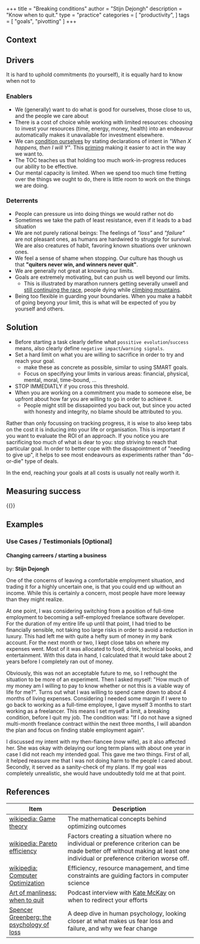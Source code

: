 +++
title = "Breaking conditions"
author = "Stijn Dejongh"
description = "Know when to quit."
type = "practice"
categories = [
    "productivity",
]
tags = [
    "goals", "pivotting"
]
+++

## Context

## Drivers

It is hard to uphold commitments (to yourself), it is equally hard to know when not to

### Enablers

* We (generally) want to do what is good for ourselves, those close to us, and the people we care about
* There is a cost of choice while working with limited resources: choosing to invest your resources (time, energy, money, health) into an
  endeavour automatically makes it unavailable for investment elsewhere.  
* We can [condition ourselves](https://en.wikipedia.org/wiki/Behaviorism) by stating declarations of intent in _"When X happens, then I will Y"_. 
  This [priming](https://en.wikipedia.org/wiki/Response_priming) making it easier to act in the way we want to. 
* The TOC teaches us that holding too much work-in-progress reduces our ability to be effective.
* Our mental capacity is limited. When we spend too much time fretting over the things we ought to do, there is little room to work on the things we are doing.

### Deterrents

* People can pressure us into doing things we would rather not do
* Sometimes we take the path of least resistance, even if it leads to a bad situation
* We are not purely rational beings: The feelings of _"loss"_ and _"failure"_ are not pleasant ones, as humans are hardwired to struggle
  for survival. We are also creatures of habit, favoring known situations over unknown ones.
* We feel a sense of shame when stopping. Our culture has though us that __"quiters never win, and winners never quit"__. 
* We are generally not great at knowing our limits.
* Goals are extremely motivating, but can push us well beyond our limits.
    * This is illustrated by marathon runners getting severally unwell
      and [still continuing the race](https://en.wikipedia.org/wiki/List_of_marathon_fatalities), people dying while [climbing
      mountains](https://en.wikipedia.org/wiki/List_of_people_who_died_climbing_Mount_Everest).
* Being too flexible in guarding your boundaries. When you make a habbit of going beyong your limit, this is what will be expected of you by yourself and others.

## Solution

* Before starting a task clearly define what `possitive evolution`/`success` means, also clearly define `negative impact`/`warning signals`.
* Set a hard limit on what you are willing to sacrifice in order to try and reach your goal.
    * make these as concrete as possible, similar to using SMART goals.
    * Focus on specifying your limits in various areas: financial, physical, mental, moral, time-bound, ...
* STOP IMMEDIATLY if you cross this threshold.
* When you are working on a commitment you made to someone else, be upfront about how far you are willing to go in order to achieve it.
    * People might still be dissapointed you back out, but since you acted with honesty and integrity, no blame should be attributed to you.

Rather than only focussing on tracking progress, it is wise to also keep tabs on the cost it is inducing into your life or organisation.
This is important if you want to evaluate the ROI of an approach. If you notice you are sacrificing too much of what is dear to you: stop striving to reach that particular goal.
In order to better cope with the dissapointment of "needing to give up", it helps to see most endeavours as experiments rather than "do-or-die" type of deals.

In the end, reaching your goals at all costs is usually not really worth it.

## Measuring success

{{<stub text="">}}

## Examples

### Use Cases / Testimonials [Optional]

#### Changing carreers / starting a business

by: __Stijn Dejongh__

One of the concerns of leaving a comfortable employment situation, and trading it for a highly uncertain one, is that you could end up without an income.
While this is certainly a concern, most people have more leeway than they might realize. 

At one point, I was considering switching from a position of full-time employment to becoming a self-employed freelance software developer. 
For the duration of my entire life up until that point, I had tried to be financially sensible, not taking too large risks in order to avoid a reduction in luxury.
This had left me with quite a hefty sum of money in my bank account. For the next month or two, I kept close tabs on where my expenses went. Most of it was allocated to food, drink, technical books, and entertainment. With this data in hand, I calculated that it would take about 2 years before I completely ran out of money.

Obviously, this was not an acceptable future to me, so I rethought the situation to be more of an experiment.
Then I asked myself: "How much of my money am I willing to pay to know whether or not this is a viable way of life for me?". 
Turns out what I was willing to spend came down to about 4 months of living expenses. 
Considering I needed some margin if I were to go back to working as a full-time employee, I gave myself 3 months to start working as a freelancer.
This means I set myself a limit, a breaking condition, before I quit my job. The condition was: "If I do not have a signed multi-month freelance contract within the next three months, I will abandon the plan and focus on finding stable employment again".

I discussed my intent with my then-fiancee (now wife), as it also affected her. She was okay with delaying our long term plans with about one year in case I did not reach my intended goal.
This gave me two things. First of all, it helped reassure me that I was not doing harm to the people I cared about. Secondly, it served as a sanity-check of my plans.
If my goal was completely unrealistic, she would have undoubtedly told me at that point.


## References

| Item                                                                                                                                              | Description                                                                                                                                                               | 
|---------------------------------------------------------------------------------------------------------------------------------------------------|---------------------------------------------------------------------------------------------------------------------------------------------------------------------------|
| [wikipedia: Game theory](https://en.wikipedia.org/wiki/Game_theory)                                                                               | The mathematical concepts behind optimizing outcomes                                                                                                                      |
| [wikipedia: Pareto efficiency](https://en.wikipedia.org/wiki/Pareto_efficiency)                                                                   | Factors creating a situation where no individual or preference criterion can be made better off without making at least one individual or preference criterion worse off. |
| [wikipedia: Computer Optimization](https://en.wikipedia.org/wiki/Program_optimization#cite_note-1)                                                | Efficiency, resource management, and time constraints are guiding factors in computer science                                                                             |
| [Art of manliness: when to quit](https://www.artofmanliness.com/character/behavior/podcast-840-when-to-quit/)                                     | Podcast interview with [Kate McKay](https://www.kate-mckay.com/) on when to redirect your efforts                                                                         |
| [Spencer Greenberg: the psychology of loss](https://www.spencergreenberg.com/2013/10/why-we-overvalue-the-things-we-lose-the-psychology-of-loss/) | A deep dive in human psychology, looking closer at what makes us fear loss and failure, and why we fear change                                                            |
